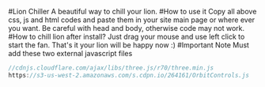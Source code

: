 #Lion Chiller
A beautiful way to chill your lion.
#How to use it
Copy all above css, js and html codes and paste them in your site main page or where ever you want. Be careful with head and body, otherwise code may not work.
#How to chill lion after install?
Just drag your mouse and use left click to start the fan. That's it your lion will be happy now :)
#Important Note
Must add these two external javascript files
```groovy
//cdnjs.cloudflare.com/ajax/libs/three.js/r70/three.min.js
https://s3-us-west-2.amazonaws.com/s.cdpn.io/264161/OrbitControls.js
```
